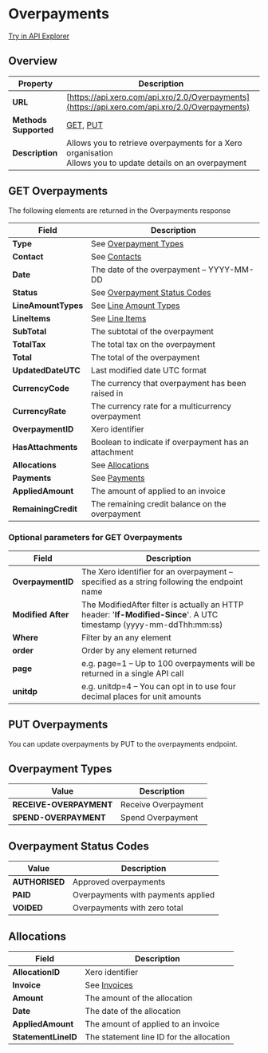 # Overpayments

[Try in API Explorer](https://api-explorer.xero.com/accounting/overpayments)

## Overview

| Property | Description |
|----------|-------------|
| **URL** | [https://api.xero.com/api.xro/2.0/Overpayments](https://api.xero.com/api.xro/2.0/Overpayments) |
| **Methods Supported** | [GET](#get-overpayments), [PUT](#put-overpayments) |
| **Description** | Allows you to retrieve overpayments for a Xero organisation<br/>Allows you to update details on an overpayment |

## GET Overpayments

The following elements are returned in the Overpayments response

| Field | Description |
|-------|-------------|
| **Type** | See [Overpayment Types](#overpayment-types) |
| **Contact** | See [Contacts](/documentation/api/accounting/contacts) |
| **Date** | The date of the overpayment – YYYY-MM-DD |
| **Status** | See [Overpayment Status Codes](#overpayment-status-codes) |
| **LineAmountTypes** | See [Line Amount Types](/documentation/api/accounting/types#line-amount-types) |
| **LineItems** | See [Line Items](/documentation/api/accounting/types#line-items) |
| **SubTotal** | The subtotal of the overpayment |
| **TotalTax** | The total tax on the overpayment |
| **Total** | The total of the overpayment |
| **UpdatedDateUTC** | Last modified date UTC format |
| **CurrencyCode** | The currency that overpayment has been raised in |
| **CurrencyRate** | The currency rate for a multicurrency overpayment |
| **OverpaymentID** | Xero identifier |
| **HasAttachments** | Boolean to indicate if overpayment has an attachment |
| **Allocations** | See [Allocations](#allocations) |
| **Payments** | See [Payments](/documentation/api/accounting/payments) |
| **AppliedAmount** | The amount of applied to an invoice |
| **RemainingCredit** | The remaining credit balance on the overpayment |

### Optional parameters for GET Overpayments

| Field | Description |
|-------|-------------|
| **OverpaymentID** | The Xero identifier for an overpayment – specified as a string following the endpoint name |
| **Modified After** | The ModifiedAfter filter is actually an HTTP header: '**If-Modified-Since**'. A UTC timestamp (yyyy-mm-ddThh:mm:ss) |
| **Where** | Filter by an any element |
| **order** | Order by any element returned |
| **page** | e.g. page=1 – Up to 100 overpayments will be returned in a single API call |
| **unitdp** | e.g. unitdp=4 – You can opt in to use four decimal places for unit amounts |

## PUT Overpayments

You can update overpayments by PUT to the overpayments endpoint.

## Overpayment Types

| Value | Description |
|-------|-------------|
| **RECEIVE-OVERPAYMENT** | Receive Overpayment |
| **SPEND-OVERPAYMENT** | Spend Overpayment |

## Overpayment Status Codes

| Value | Description |
|-------|-------------|
| **AUTHORISED** | Approved overpayments |
| **PAID** | Overpayments with payments applied |
| **VOIDED** | Overpayments with zero total |

## Allocations

| Field | Description |
|-------|-------------|
| **AllocationID** | Xero identifier |
| **Invoice** | See [Invoices](/documentation/api/accounting/invoices) |
| **Amount** | The amount of the allocation |
| **Date** | The date of the allocation |
| **AppliedAmount** | The amount of applied to an invoice |
| **StatementLineID** | The statement line ID for the allocation |